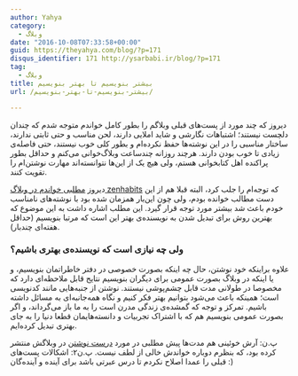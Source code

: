 ```yaml
---
author: Yahya
category:
  - وبلاگ
date: "2016-10-08T07:33:58+00:00"
guid: https://theyahya.com/blog/?p=171
disqus_identifier: 171 http://ysarbabi.ir/blog/?p=171
tag:
  - وبلاگ
title: بیشتر بنویسیم تا بهتر بنویسیم
url: /بیشتر-بنویسیم-تا-بهتر-بنویسیم/

---
```

دیروز که چند مورد از پست‌های قبلی وبلاگم را بطور کامل خواندم متوجه شدم که چندان دلچست نیستند؛ اشتباهات نگارشی و شاید املایی دارند، لحن مناسب و حتی ثابتی ندارند، ساختار مناسبی را در این نوشته‌ها حفظ نکرده‌ام و بطور کلی خوب نیستند، حتی فاصله‌ی زیادی تا خوب بودن دارند. هرچند روزانه چندساعت وبلاگ‌خوانی می‌کنم و حداقل بطور پراکنده اهل کتابخوانی هستم، ولی هیچ یک از این‌ها نتوانسته‌اند مهارت نوشتن‌ام را تقویت کنند.

دیروز [مطلبی خواندم در وبلاگ zenhabits](http://zenhabits.net/daily/) که توجه‌ام را جلب کرد، البته قبلا هم از این دست مطالب خوانده بودم، ولی چون این‌بار همزمان شده بود با نوشته‌های نامناسب خودم باعث شد بیشتر مورد توجه قرار گیرد. این مطلب اشاره داشت به این موضوع که بهترین روش برای تبدیل شدن به نویسنده‌ی بهتر این است که مرتبا بنویسیم (حداقل هفته‌ای چندبار).

### ولی چه نیازی است که نویسنده‌ی بهتری باشیم؟

علاوه براینکه خود نوشتن، حال چه اینکه بصورت خصوصی در دفتر خاطراتمان بنویسیم، و یا اینکه در وبلاگ بصورت عمومی برای دیگران بنویسیم نتایج قابل ملاحظه‌ای دارد که مخصوصا در طولانی مدت قابل چشم‌پوشی نیستند. نوشتن از جنبه‌هایی مانند کدنویسی است؛ همینکه باعث می‌شود بتوانیم بهتر فکر کنیم و نگاه همه‌جانبه‌ای به مسائل داشته باشیم. تمرکز و توجه که گمشده‌ی زندگی مدرن است را به ما باز می‌گرداند، و اگر بصورت عمومی بنویسیم هم که با اشتراک تجربیات و دانسته‌هایمان قطعا دنیا را به جای بهتری تبدیل کرده‌ایم.

پ.ن: آرش خوئینی هم مدت‌ها پیش مطلبی در مورد [درست نوشتن](http://thearash.net/?p=216) در وبلاگش منتشر کرده بود، که بنظرم دوباره خواندش خالی از لطف نیست.
پ.ن۲: اشکالات پست‌های قبلی را عمدا اصلاح نکردم تا درس عبرتی باشد برای آینده و آینده‌گان :)
